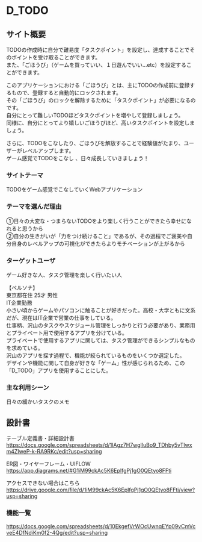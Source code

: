 # D_TODO

## サイト概要
TODOの作成時に自分で難易度「タスクポイント」を設定し、達成することでそのポイントを受け取ることができます。  
また、「ごほうび」（ゲームを買っていい、１日遊んでいい…etc）を設定することができます。  
  
このアプリケーションにおける「ごほうび」とは、主にTODOの作成前に登録するもので、登録すると自動的にロックされます。  
その「ごほうび」のロックを解除するために「タスクポイント」が必要になるのです。  
自分にとって難しいTODOほどタスクポイントを増やして登録しましょう。  
同様に、自分にとってより嬉しいごほうびほど、高いタスクポイントを設定しましょう。  
  
さらに、TODOをこなしたり、ごほうびを解放することで経験値がたまり、ユーザーがレベルアップします。  
ゲーム感覚でTODOをこなし 、日々成長していきましょう！  

### サイトテーマ
TODOをゲーム感覚でこなしていくWebアプリケーション  

### テーマを選んだ理由
①日々の大変な・つまらないTODOをより楽しく行うことができたら幸せになれると思うから  
②自分の生きがいが「力をつけ続けること」であるが、その過程でご褒美や自分自身のレベルアップの可視化ができたらよりモチベーションが上がるから  

### ターゲットユーザ
ゲーム好きな人、タスク管理を楽しく行いたい人  

【ペルソナ】  
東京都在住 25才 男性  
IT企業勤務  
小さい頃からゲームやパソコンに触ることが好きだった。高校・大学ともに文系だが、現在はIT企業で営業の仕事をしている。  
仕事柄、沢山のタスクやスケジュール管理をしっかりと行う必要があり、業務用とプライベート用で使用するアプリを分けている。  
プライベートで使用するアプリに関しては、タスク管理ができるシンプルなものを求めている。  
沢山のアプリを探す過程で、機能が絞られているものをいくつか選定した。  
デザインや機能に関して自身が好きな「ゲーム」性が感じられるため、この「D_TODO」アプリを使用することにした。  
  
### 主な利用シーン
日々の細かいタスクのメモ  

## 設計書
テーブル定義書・詳細設計書  
https://docs.google.com/spreadsheets/d/1IAgz7H7wgIluBo9_TDhby5vTlwxm4ZIweP-k-RA9RKc/edit?usp=sharing  

ER図・ワイヤーフレーム・UIFLOW  
https://app.diagrams.net/#G1iM99ckAc5K6EpIfgPj1gO0QEtyo8FFti

アクセスできない場合はこちら  
https://drive.google.com/file/d/1iM99ckAc5K6EpIfgPj1gO0QEtyo8FFti/view?usp=sharing

### 機能一覧
https://docs.google.com/spreadsheets/d/10EkgefVrWOcUwnqEYp09vCmVcveE4DfNdiKm0f2-4Qg/edit?usp=sharing
